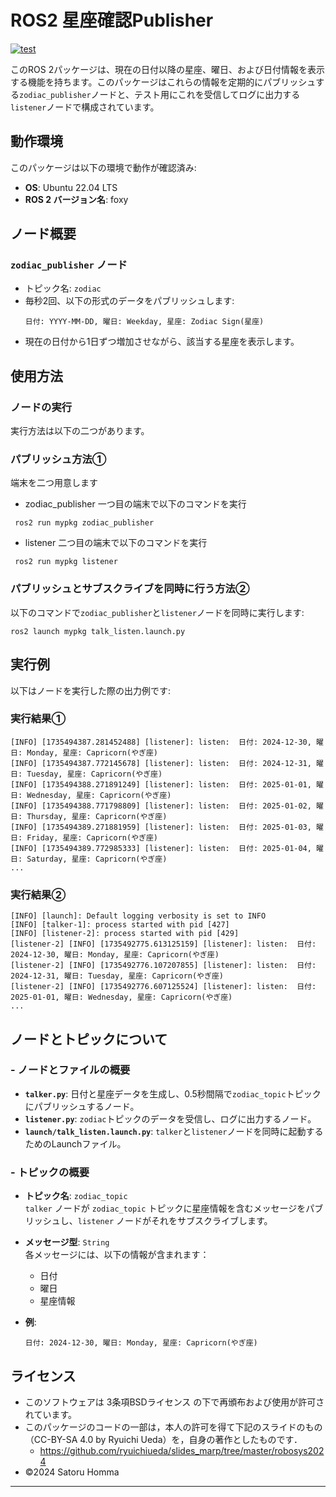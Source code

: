

# ROS2 星座確認Publisher
[![test](https://github.com/Satoru1210/mypkg/actions/workflows/test.yml/badge.svg)](https://github.com/Satoru1210/mypkg/actions/workflows/test.yml)

このROS 2パッケージは、現在の日付以降の星座、曜日、および日付情報を表示する機能を持ちます。このパッケージはこれらの情報を定期的にパブリッシュする`zodiac_publisher`ノードと、テスト用にこれを受信してログに出力する`listener`ノードで構成されています。

## 動作環境

このパッケージは以下の環境で動作が確認済み:
- **OS**: Ubuntu 22.04 LTS
- **ROS 2 バージョン名**: foxy

## ノード概要

### `zodiac_publisher` ノード
- トピック名: `zodiac`
- 毎秒2回、以下の形式のデータをパブリッシュします:
  ```
  日付: YYYY-MM-DD, 曜日: Weekday, 星座: Zodiac Sign(星座)
  ```
- 現在の日付から1日ずつ増加させながら、該当する星座を表示します。


## 使用方法

### ノードの実行
実行方法は以下の二つがあります。
### パブリッシュ方法①
端末を二つ用意します
- zodiac_publisher
  一つ目の端末で以下のコマンドを実行
```
 ros2 run mypkg zodiac_publisher
```
- listener
  二つ目の端末で以下のコマンドを実行
```
 ros2 run mypkg listener
```


### パブリッシュとサブスクライブを同時に行う方法②
以下のコマンドで`zodiac_publisher`と`listener`ノードを同時に実行します:
```
ros2 launch mypkg talk_listen.launch.py
```

## 実行例

以下はノードを実行した際の出力例です:


### 実行結果①
```
[INFO] [1735494387.281452488] [listener]: listen:  日付: 2024-12-30, 曜日: Monday, 星座: Capricorn(やぎ座)
[INFO] [1735494387.772145678] [listener]: listen:  日付: 2024-12-31, 曜日: Tuesday, 星座: Capricorn(やぎ座)
[INFO] [1735494388.271891249] [listener]: listen:  日付: 2025-01-01, 曜日: Wednesday, 星座: Capricorn(やぎ座)
[INFO] [1735494388.771798809] [listener]: listen:  日付: 2025-01-02, 曜日: Thursday, 星座: Capricorn(やぎ座)
[INFO] [1735494389.271881959] [listener]: listen:  日付: 2025-01-03, 曜日: Friday, 星座: Capricorn(やぎ座)
[INFO] [1735494389.772985333] [listener]: listen:  日付: 2025-01-04, 曜日: Saturday, 星座: Capricorn(やぎ座)
...
```

### 実行結果②

```
[INFO] [launch]: Default logging verbosity is set to INFO
[INFO] [talker-1]: process started with pid [427]
[INFO] [listener-2]: process started with pid [429]
[listener-2] [INFO] [1735492775.613125159] [listener]: listen:  日付: 2024-12-30, 曜日: Monday, 星座: Capricorn(やぎ座)
[listener-2] [INFO] [1735492776.107207855] [listener]: listen:  日付: 2024-12-31, 曜日: Tuesday, 星座: Capricorn(やぎ座)
[listener-2] [INFO] [1735492776.607125524] [listener]: listen:  日付: 2025-01-01, 曜日: Wednesday, 星座: Capricorn(やぎ座)
...
```

## ノードとトピックについて

### - ノードとファイルの概要
- **`talker.py`**: 日付と星座データを生成し、0.5秒間隔で`zodiac_topic`トピックにパブリッシュするノード。
- **`listener.py`**: `zodiac`トピックのデータを受信し、ログに出力するノード。
- **`launch/talk_listen.launch.py`**: `talker`と`listener`ノードを同時に起動するためのLaunchファイル。

### - トピックの概要

- **トピック名**: `zodiac_topic`  
  `talker` ノードが `zodiac_topic` トピックに星座情報を含むメッセージをパブリッシュし、`listener` ノードがそれをサブスクライブします。

- **メッセージ型**: `String`  
  各メッセージには、以下の情報が含まれます：
  - 日付
  - 曜日
  - 星座情報  

- **例**:  
  ```
  日付: 2024-12-30, 曜日: Monday, 星座: Capricorn(やぎ座)
  ```


## ライセンス
- このソフトウェアは 3条項BSDライセンス の下で再頒布および使用が許可されています。
- このパッケージのコードの一部は，本人の許可を得て下記のスライドのもの（CC-BY-SA 4.0 by Ryuichi Ueda）を，自身の著作としたものです．
    - https://github.com/ryuichiueda/slides_marp/tree/master/robosys2024
- ©2024 Satoru Homma

--- 

